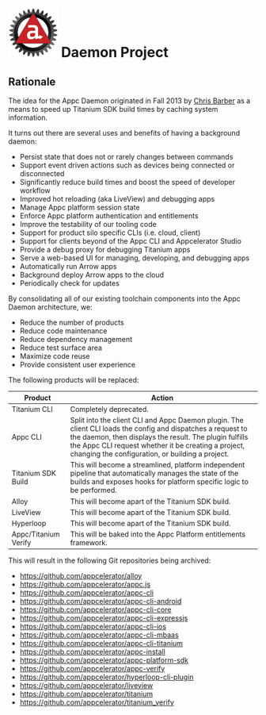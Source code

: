 # ![Appc Daemon logo](images/appc-daemon.png) Daemon Project

## Rationale

The idea for the Appc Daemon originated in Fall 2013 by [Chris Barber](mailto:cbarber@axway.com) as
a means to speed up Titanium SDK build times by caching system information.

It turns out there are several uses and benefits of having a background daemon:

* Persist state that does not or rarely changes between commands
* Support event driven actions such as devices being connected or disconnected
* Significantly reduce build times and boost the speed of developer workflow
* Improved hot reloading (aka LiveView) and debugging apps
* Manage Appc platform session state
* Enforce Appc platform authentication and entitlements
* Improve the testability of our tooling code
* Support for product silo specific CLIs (i.e. cloud, client)
* Support for clients beyond of the Appc CLI and Appcelerator Studio
* Provide a debug proxy for debugging Titanium apps
* Serve a web-based UI for managing, developing, and debugging apps
* Automatically run Arrow apps
* Background deploy Arrow apps to the cloud
* Periodically check for updates

By consolidating all of our existing toolchain components into the Appc Daemon architecture, we:

* Reduce the number of products
* Reduce code maintenance
* Reduce dependency management
* Reduce test surface area
* Maximize code reuse
* Provide consistent user experience

The following products will be replaced:

| Product | Action |
| ------- | ------ |
| Titanium CLI | Completely deprecated. |
| Appc CLI | Split into the client CLI and Appc Daemon plugin. The client CLI loads the config and dispatches a request to the daemon, then displays the result. The plugin fulfills the Appc CLI request whether it be creating a project, changing the configuration, or building a project. |
| Titanium SDK Build | This will become a streamlined, platform independent pipeline that automatically manages the state of the builds and exposes hooks for platform specific logic to be performed. |
| Alloy | This will become apart of the Titanium SDK build. |
| LiveView | This will become apart of the Titanium SDK build. |
| Hyperloop  | This will become apart of the Titanium SDK build. |
| Appc/Titanium Verify | This will be baked into the Appc Platform entitlements framework. |

This will result in the following Git repositories being archived:

* https://github.com/appcelerator/alloy
* https://github.com/appcelerator/appc.js
* https://github.com/appcelerator/appc-cli
* https://github.com/appcelerator/appc-cli-android
* https://github.com/appcelerator/appc-cli-core
* https://github.com/appcelerator/appc-cli-expressjs
* https://github.com/appcelerator/appc-cli-ios
* https://github.com/appcelerator/appc-cli-mbaas
* https://github.com/appcelerator/appc-cli-titanium
* https://github.com/appcelerator/appc-install
* https://github.com/appcelerator/appc-platform-sdk
* https://github.com/appcelerator/appc-verify
* https://github.com/appcelerator/hyperloop-cli-plugin
* https://github.com/appcelerator/liveview
* https://github.com/appcelerator/titanium
* https://github.com/appcelerator/titanium_verify
